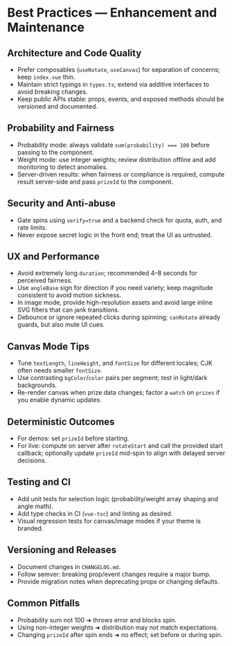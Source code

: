 # Best Practices — Enhancement and Maintenance

## Architecture and Code Quality
- Prefer composables (`useRotate`, `useCanvas`) for separation of concerns; keep `index.vue` thin.
- Maintain strict typings in `types.ts`; extend via additive interfaces to avoid breaking changes.
- Keep public APIs stable: props, events, and exposed methods should be versioned and documented.

## Probability and Fairness
- Probability mode: always validate `sum(probability) === 100` before passing to the component.
- Weight mode: use integer weights; review distribution offline and add monitoring to detect anomalies.
- Server-driven results: when fairness or compliance is required, compute result server-side and pass `prizeId` to the component.

## Security and Anti-abuse
- Gate spins using `verify=true` and a backend check for quota, auth, and rate limits.
- Never expose secret logic in the front end; treat the UI as untrusted.

## UX and Performance
- Avoid extremely long `duration`; recommended 4–8 seconds for perceived fairness.
- Use `angleBase` sign for direction if you need variety; keep magnitude consistent to avoid motion sickness.
- In image mode, provide high-resolution assets and avoid large inline SVG filters that can jank transitions.
- Debounce or ignore repeated clicks during spinning; `canRotate` already guards, but also mute UI cues.

## Canvas Mode Tips
- Tune `textLength`, `lineHeight`, and `fontSize` for different locales; CJK often needs smaller `fontSize`.
- Use contrasting `bgColor`/`color` pairs per segment; test in light/dark backgrounds.
- Re-render canvas when prize data changes; factor a `watch` on `prizes` if you enable dynamic updates.

## Deterministic Outcomes
- For demos: set `prizeId` before starting.
- For live: compute on server after `rotateStart` and call the provided start callback; optionally update `prizeId` mid-spin to align with delayed server decisions.

## Testing and CI
- Add unit tests for selection logic (probability/weight array shaping and angle math).
- Add type checks in CI (`vue-tsc`) and linting as desired.
- Visual regression tests for canvas/image modes if your theme is branded.

## Versioning and Releases
- Document changes in `CHANGELOG.md`.
- Follow semver: breaking prop/event changes require a major bump.
- Provide migration notes when deprecating props or changing defaults.

## Common Pitfalls
- Probability sum not 100 ➜ throws error and blocks spin.
- Using non-integer weights ➜ distribution may not match expectations.
- Changing `prizeId` after spin ends ➜ no effect; set before or during spin.